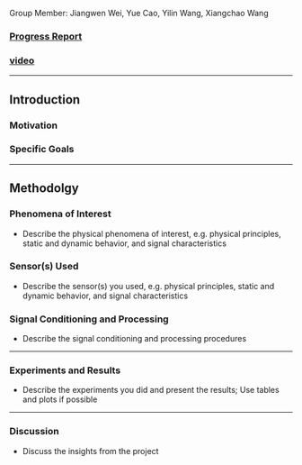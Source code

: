 Group Member: Jiangwen Wei, Yue Cao, Yilin Wang, Xiangchao Wang

### [Progress Report](https://dylan-wyl10.github.io/12740/index.html)
### [video]()

---------------------
## Introduction

### Motivation

### Specific Goals
---------------------
## Methodolgy
### Phenomena of Interest

- Describe the physical phenomena of interest, e.g. physical principles, static and dynamic behavior, and signal characteristics

### Sensor(s) Used

- Describe the sensor(s) you used, e.g. physical principles, static and dynamic behavior, and signal characteristics

### Signal Conditioning and Processing

- Describe the signal conditioning and processing procedures
---------------------
### Experiments and Results
- Describe the experiments you did and present the results; Use tables and plots if possible
---------------------
### Discussion
- Discuss the insights from the project
